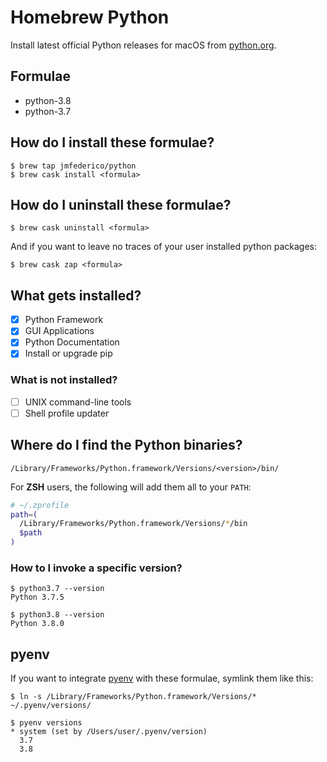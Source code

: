 # Homebrew Python

Install latest official Python releases for macOS from
[python.org](https://www.python.org/).

## Formulae

- python-3.8
- python-3.7

## How do I install these formulae?
```console
$ brew tap jmfederico/python
$ brew cask install <formula>
```

## How do I uninstall these formulae?
```console
$ brew cask uninstall <formula>
```

And if you want to leave no traces of your user installed python packages:
```console
$ brew cask zap <formula>
```

## What gets installed?
- [x] Python Framework
- [x] GUI Applications
- [x] Python Documentation
- [x] Install or upgrade pip

### What is not installed?
- [ ] UNIX command-line tools
- [ ] Shell profile updater

## Where do I find the Python binaries?
`/Library/Frameworks/Python.framework/Versions/<version>/bin/`

For **ZSH** users, the following will add them all to your `PATH`:
```sh
# ~/.zprofile
path=(
  /Library/Frameworks/Python.framework/Versions/*/bin
  $path
)
```

### How to I invoke a specific version?
```console
$ python3.7 --version
Python 3.7.5

$ python3.8 --version
Python 3.8.0
```

## pyenv

If you want to integrate [pyenv](https://github.com/pyenv/pyenv/) with these formulae,
symlink them like this:
```console
$ ln -s /Library/Frameworks/Python.framework/Versions/* ~/.pyenv/versions/

$ pyenv versions
* system (set by /Users/user/.pyenv/version)
  3.7
  3.8
```
